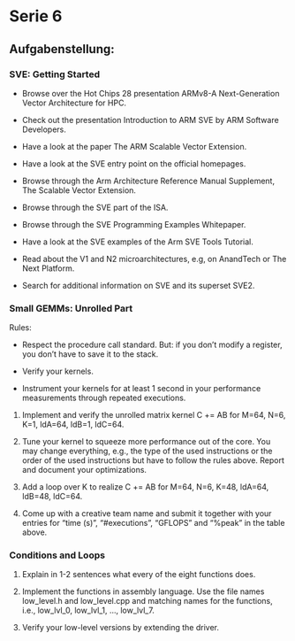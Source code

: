 # Serie 6

## Aufgabenstellung:

### SVE: Getting Started

- Browse over the Hot Chips 28 presentation ARMv8-A Next-Generation Vector Architecture for HPC.

- Check out the presentation Introduction to ARM SVE by ARM Software Developers.

- Have a look at the paper The ARM Scalable Vector Extension.

- Have a look at the SVE entry point on the official homepages.

- Browse through the Arm Architecture Reference Manual Supplement, The Scalable Vector Extension.

- Browse through the SVE part of the ISA.

- Browse through the SVE Programming Examples Whitepaper.

- Have a look at the SVE examples of the Arm SVE Tools Tutorial.

- Read about the V1 and N2 microarchitectures, e.g, on AnandTech or The Next Platform.

- Search for additional information on SVE and its superset SVE2.


### Small GEMMs: Unrolled Part


Rules:

- Respect the procedure call standard. But: if you don’t modify a register, you don’t have to save it to the stack.

- Verify your kernels.

- Instrument your kernels for at least 1 second in your performance measurements through repeated executions.


1. Implement and verify the unrolled matrix kernel C += AB for M=64, N=6, K=1, ldA=64, ldB=1, ldC=64.

2. Tune your kernel to squeeze more performance out of the core. You may change everything, e.g., the type of the used instructions or the order of the used instructions but have to follow the rules above. Report and document your optimizations.

3. Add a loop over K to realize C += AB for M=64, N=6, K=48, ldA=64, ldB=48, ldC=64.

4. Come up with a creative team name and submit it together with your entries for “time (s)”, “#executions”, “GFLOPS” and “%peak” in the table above.



### Conditions and Loops



1. Explain in 1-2 sentences what every of the eight functions does.

2. Implement the functions in assembly language. Use the file names low_level.h and low_level.cpp and matching names for the functions, i.e., low_lvl_0, low_lvl_1, …, low_lvl_7.

3. Verify your low-level versions by extending the driver.
